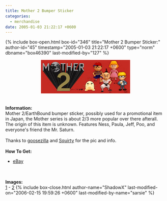 ```yaml
---
title: Mother 2 Bumper Sticker
categories:
  - merchandise
date: 2005-01-03 21:22:17 +0600
---
```

{% include box-open.html box-id="346" title="Mother 2 Bumper Sticker:" author-id="45" timestamp="2005-01-03 21:22:17 +0600" type="norm" dbname="box46390" last-modified-by="127" %}
	<center>
	<img src="/merchandise/images/m2bump_title.jpg" border="0" alt="Mother 2 Bumper Sticker" />
	</center>
	<br /><br />
	<b>Information:</b>
	<br />
	Mother 2/EarthBound bumper sticker, possibly used for a promotional
	item in Japan, the Mother series is about 2/3 more popular over there
	afterall.  The origin of this item is unknown.  Features Ness, Paula, Jeff, Poo,
	and everyone's friend the Mr. Saturn.
	<br /><br />
	Thanks to <a href="mailto:goosezilla@yahoo.com">goosezilla</a> and 
	<a href="mailto:rfb@virtualeclipse.ca">Squirty</a> for the pic and info.
	<br /><br />
	<b>How To Get:</b>
	<br />
	<ul>
	<li><a href="http://www.ebay.com">eBay</a></li>
	</ul>
	<br /><br />
	<b>Images:</b>
	<br />
	<a href="/merchandise/images/bumpersticker1.jpg">1</a> - <a href="/merchandise/images/bumpersticker2.jpg">2</a>
{% include box-close.html author-name="ShadowX" last-modified-on="2006-02-15 19:59:26 +0600" last-modified-by-name="sarsie" %}
